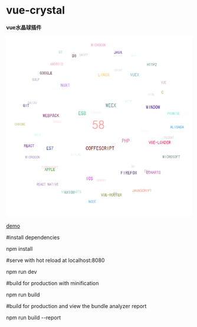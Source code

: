 # vue-crystal

**vue水晶球插件**

![](/src/assets/crystall.png)

[demo](http://www.dulinrain.top/crystalball/)

#install dependencies

npm install

#serve with hot reload at localhost:8080

npm run dev

#build for production with minification

npm run build

#build for production and view the bundle analyzer report

npm run build --report
